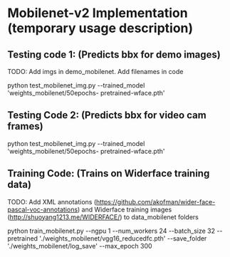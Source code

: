 # Mobilenet-v2 Implementation (temporary usage description)
## Testing code 1:  (Predicts bbx for demo images)
TODO: Add imgs in demo_mobilenet. Add filenames in code

python test_mobilenet_img.py --trained_model 'weights_mobilenet/50epochs-  pretrained-wface.pth' 

## Testing Code 2:  (Predicts bbx for video cam frames)

python test_mobilenet_img.py --trained_model 'weights_mobilenet/50epochs-  pretrained-wface.pth' 

## Training Code:  (Trains on Widerface training data)

TODO: Add XML annotations (https://github.com/akofman/wider-face-pascal-voc-annotations) and Widerface training images (http://shuoyang1213.me/WIDERFACE/) to data_mobilenet folders

python train_mobilenet.py --ngpu 1 --num_workers 24 --batch_size 32 --pretrained './weights_mobilenet/vgg16_reducedfc.pth' --save_folder './weights_mobilenet/log_save' --max_epoch 300
